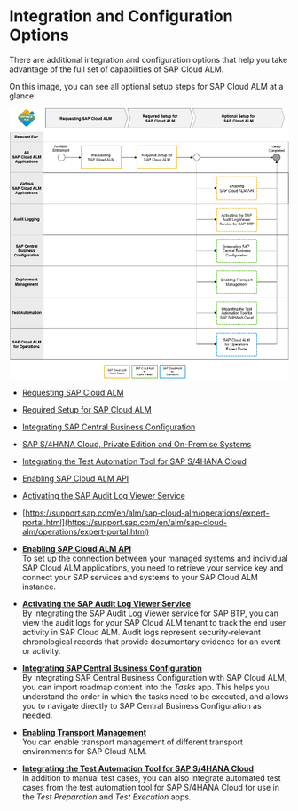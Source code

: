 <!-- loioa4ea6faaf3bb44679325f4a008945dba -->

# Integration and Configuration Options

There are additional integration and configuration options that help you take advantage of the full set of capabilities of SAP Cloud ALM.



On this image, you can see all optional setup steps for SAP Cloud ALM at a glance:



![](images/Image_Map_Integration_Configuration_Options_b3dd8a6.png)

-   [Requesting SAP Cloud ALM](../requesting-sap-cloud-alm-2ba35e6.md)
-   [Required Setup for SAP Cloud ALM](../01_required_setup/required-setup-for-sap-cloud-alm-80b2c30.md)
-   [Integrating SAP Central Business Configuration](integrating-sap-central-business-configuration-e21f915.md)
-   [SAP S/4HANA Cloud, Private Edition and On-Premise Systems](sap-s-4hana-cloud-private-edition-and-on-premise-systems-5aa24f0.md)
-   [Integrating the Test Automation Tool for SAP S/4HANA Cloud](integrating-the-test-automation-tool-for-sap-s-4hana-cloud-0712254.md)
-   [Enabling SAP Cloud ALM API](enabling-sap-cloud-alm-api-704b5dc.md)
-   [Activating the SAP Audit Log Viewer Service](activating-the-sap-audit-log-viewer-service-59fd2a4.md)
-   [https://support.sap.com/en/alm/sap-cloud-alm/operations/expert-portal.html](https://support.sap.com/en/alm/sap-cloud-alm/operations/expert-portal.html)

-   **[Enabling SAP Cloud ALM API](enabling-sap-cloud-alm-api-704b5dc.md "To set up the connection between your managed systems and individual SAP Cloud ALM
		applications, you need to retrieve your service key and connect your SAP services and
		systems to your SAP Cloud ALM instance.")**  
To set up the connection between your managed systems and individual SAP Cloud ALM applications, you need to retrieve your service key and connect your SAP services and systems to your SAP Cloud ALM instance.
-   **[Activating the SAP Audit Log Viewer Service](activating-the-sap-audit-log-viewer-service-59fd2a4.md "By integrating the SAP Audit Log Viewer service for SAP BTP, you can view the audit logs
		for your SAP Cloud ALM tenant to track the end user activity in SAP Cloud ALM. Audit logs
		represent security-relevant chronological records that provide documentary evidence for an
		event or activity.")**  
By integrating the SAP Audit Log Viewer service for SAP BTP, you can view the audit logs for your SAP Cloud ALM tenant to track the end user activity in SAP Cloud ALM. Audit logs represent security-relevant chronological records that provide documentary evidence for an event or activity.
-   **[Integrating SAP Central Business Configuration](integrating-sap-central-business-configuration-e21f915.md "By integrating SAP Central Business Configuration with SAP Cloud ALM, you can import
		roadmap content into the Tasks app. This helps you understand the
		order in which the tasks need to be executed, and allows you to navigate directly to SAP
		Central Business Configuration as needed.")**  
By integrating SAP Central Business Configuration with SAP Cloud ALM, you can import roadmap content into the *Tasks* app. This helps you understand the order in which the tasks need to be executed, and allows you to navigate directly to SAP Central Business Configuration as needed.
-   **[Enabling Transport Management](enabling-transport-management-4b74b16.md "You can enable transport management of different transport environments for SAP Cloud
		ALM. ")**  
You can enable transport management of different transport environments for SAP Cloud ALM.
-   **[Integrating the Test Automation Tool for SAP S/4HANA Cloud](integrating-the-test-automation-tool-for-sap-s-4hana-cloud-0712254.md "In addition to manual test cases, you can also integrate automated test cases from the
		test automation tool for SAP S/4HANA Cloud for use in the Test
			Preparation and Test Execution apps.")**  
In addition to manual test cases, you can also integrate automated test cases from the test automation tool for SAP S/4HANA Cloud for use in the *Test Preparation* and *Test Execution* apps.

